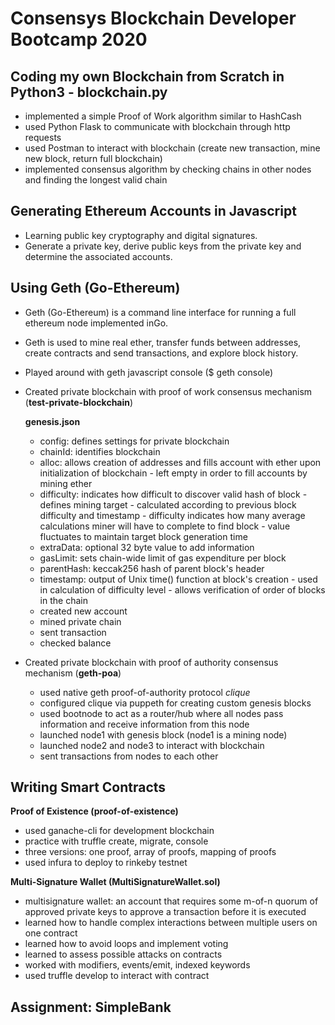 # Consensys Blockchain Developer Bootcamp 2020

## Coding my own Blockchain from Scratch in Python3 - blockchain.py

- implemented a simple Proof of Work algorithm similar to HashCash
- used Python Flask to communicate with blockchain through http requests
- used Postman to interact with blockchain (create new transaction, mine new block, return full blockchain)
- implemented consensus algorithm by checking chains in other nodes and finding the longest valid chain

## Generating Ethereum Accounts in Javascript
- Learning public key cryptography and digital signatures. 
- Generate a private key, derive public keys from the private key and determine the associated accounts.

## Using Geth (Go-Ethereum)
- Geth (Go-Ethereum) is a command line interface for running a full ethereum node implemented inGo. 
- Geth is used to mine real ether, transfer funds between addresses, create contracts and send transactions, and explore block history.
- Played around with geth javascript console ($ geth console)
- Created private blockchain with proof of work consensus mechanism (**test-private-blockchain**)

    **genesis.json**
    - config: defines settings for private blockchain
    - chainId: identifies blockchain 
    - alloc: allows creation of addresses and fills account with ether upon initialization of blockchain 
          - left empty in order to fill accounts by mining ether
    - difficulty: indicates how difficult to discover valid hash of block 
          - defines mining target
          - calculated according to previous block difficulty and timestamp 
          - difficulty indicates how many average calculations miner will have to complete to find block 
          - value fluctuates to maintain target block generation time 
    - extraData: optional 32 byte value to add information
    - gasLimit: sets chain-wide limit of gas expenditure per block 
    - parentHash: keccak256 hash of parent block's header 
    - timestamp: output of Unix time() function at block's creation 
          - used in calculation of difficulty level 
          - allows verification of order of blocks in the chain 
    - created new account 
    - mined private chain
    - sent transaction 
    - checked balance
    
 - Created private blockchain with proof of authority consensus mechanism (**geth-poa**)
    - used native geth proof-of-authority protocol *clique*
    - configured clique via puppeth for creating custom genesis blocks
    - used bootnode to act as a router/hub where all nodes pass information and receive information from this node 
    - launched node1 with genesis block (node1 is a mining node) 
    - launched node2 and node3 to interact with blockchain
    - sent transactions from nodes to each other 
    
## Writing Smart Contracts 

**Proof of Existence (proof-of-existence)**
- used ganache-cli for development blockchain 
- practice with truffle create, migrate, console
- three versions: one proof, array of proofs, mapping of proofs
- used infura to deploy to rinkeby testnet 

**Multi-Signature Wallet (MultiSignatureWallet.sol)**
- multisignature wallet: an account that requires some m-of-n quorum of approved private keys to approve a transaction before it is executed
- learned how to handle complex interactions between multiple users on one contract
- learned how to avoid loops and implement voting
- learned to assess possible attacks on contracts 
- worked with modifiers, events/emit, indexed keywords
- used truffle develop to interact with contract
 
## Assignment: SimpleBank

